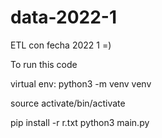 # data-2022-1
ETL con fecha 2022 1
=)

To run this code

virtual env:
python3 -m venv venv

source activate/bin/activate

pip install -r r.txt
python3 main.py

